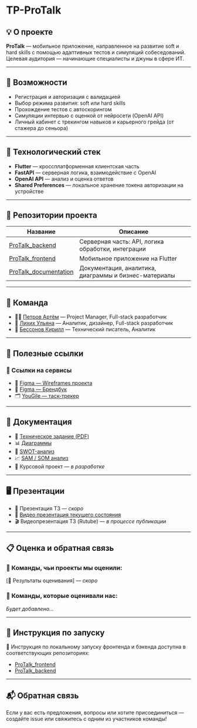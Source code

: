 # TP-ProTalk

## 💡 О проекте

**ProTalk** — мобильное приложение, направленное на развитие soft и hard skills с помощью адаптивных тестов и симуляций собеседований. Целевая аудитория — начинающие специалисты и джуны в сфере ИТ.

---

## 🚀 Возможности

- Регистрация и авторизация с валидацией
- Выбор режима развития: soft или hard skills
- Прохождение тестов с автоскорингом
- Симуляции интервью с оценкой от нейросети (OpenAI API)
- Личный кабинет с трекингом навыков и карьерного грейда (от стажера до сеньора)

---

## 🧰 Технологический стек

- **Flutter** — кроссплатформенная клиентская часть
- **FastAPI** — серверная логика, взаимодействие с OpenAI
- **OpenAI API** — анализ и оценка ответов
- **Shared Preferences** — локальное хранение токена авторизации на устройстве

---

## 📁 Репозитории проекта

| Название | Описание |
|---------|----------|
| [ProTalk_backend](https://github.com/TP-ProTalk/ProTalk_backend) | Серверная часть: API, логика обработки, интеграции |
| [ProTalk_frontend](https://github.com/TP-ProTalk/ProTalk_frontend) | Мобильное приложение на Flutter |
| [ProTalk_documentation](https://github.com/TP-ProTalk/ProTalk_documentation) | Документация, аналитика, диаграммы и бизнес-материалы |

---

## 🧠 Команда

- 👨‍💼 [Петров Артём](https://github.com/J3MeTron) — Project Manager, Full-stack разработчик  
- 🎨 [Лихих Ульяна](https://github.com/ullikhikh) — Аналитик, дизайнер, Full-stack разработчик  
- 📘 [Бессонов Кирилл](https://github.com/blacklavilass) — Технический писатель, Аналитик

---

## 🔗 Полезные ссылки

### 📌 Ссылки на сервисы

- 🎨 [Figma — Wireframes проекта](https://www.figma.com/design/MJG7PCYO5oUsu6OQ3AAewU/%D1%8D%D0%BA%D1%80%D0%B0%D0%BD%D1%8B?node-id=0-1)
- 📘 [Figma — Брендбук](https://www.figma.com/design/qDzxwHzmc3QJeB96yv7fhx/ProTalk-Lock?node-id=0-1)
- 🗂️ [YouGile — таск-трекер](https://ru.yougile.com/team/a0f86d00369f/ProTalk)

---

## 📄 Документация

- 📃 [Техническое задание (PDF)](https://github.com/TP-ProTalk/ProTalk_documentation/blob/main/technical%20specification/Техническое%20задание.pdf)
- 📊 [Диаграммы](https://github.com/TP-ProTalk/ProTalk_documentation/tree/main/diagrams)
- 🧠 [SWOT-анализ](https://github.com/TP-ProTalk/ProTalk_documentation/blob/main/business%20analytics/SWOT.pdf)
- 📈 [SAM / SOM анализ](https://github.com/TP-ProTalk/ProTalk_documentation/blob/main/business%20analytics/SAM%20SOM.pdf)
- 📘 Курсовой проект — *в разработке*

---

## 🖥️ Презентации

- 🧾 Презентация ТЗ — *скоро*
- 🎥 [Видео презентация текущего состояния](https://rutube.ru/video/private/807c0aaf6a09dcfff1c6dbcb9b63c3a0/?p=qePFZdCOOxKnmxwDqtNRJw)
- 🎬 Видеопрезентация ТЗ (Rutube) — *в процессе публикации*

---

## 📋 Оценка и обратная связь

### 📌 Команды, чьи проекты мы оценили:
[📄 Результаты оценивания] — *скоро*

### 📌 Команды, которые оценивали нас:
*Будет добавлено...*

---

## 📖 Инструкция по запуску

🚀 Инструкция по локальному запуску фронтенда и бэкенда доступна в соответствующих репозиториях:
- [ProTalk_frontend](https://github.com/TP-ProTalk/ProTalk_frontend)
- [ProTalk_backend](https://github.com/TP-ProTalk/ProTalk_backend)

---

## 📬 Обратная связь

Если у вас есть предложения, вопросы или хотите присоединиться — создайте issue или свяжитесь с одним из участников команды!
